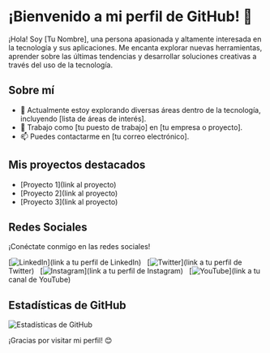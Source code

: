 # ¡Bienvenido a mi perfil de GitHub! 👋

¡Hola! Soy [Tu Nombre], una persona apasionada y altamente interesada en la tecnología y sus aplicaciones. Me encanta explorar nuevas herramientas, aprender sobre las últimas tendencias y desarrollar soluciones creativas a través del uso de la tecnología.

## Sobre mí

- 🌱 Actualmente estoy explorando diversas áreas dentro de la tecnología, incluyendo [lista de áreas de interés].
- 💼 Trabajo como [tu puesto de trabajo] en [tu empresa o proyecto].
- 📫 Puedes contactarme en [tu correo electrónico].

## Mis proyectos destacados

- [Proyecto 1](link al proyecto)
- [Proyecto 2](link al proyecto)
- [Proyecto 3](link al proyecto)

## Redes Sociales

¡Conéctate conmigo en las redes sociales!

[![LinkedIn](https://img.shields.io/badge/LinkedIn-Profile-informational?style=flat-square&logo=linkedin&logoColor=white&color=0A66C2)](link a tu perfil de LinkedIn)
&nbsp;
[![Twitter](https://img.shields.io/badge/Twitter-Profile-informational?style=flat-square&logo=twitter&logoColor=white&color=1DA1F2)](link a tu perfil de Twitter)
&nbsp;
[![Instagram](https://img.shields.io/badge/Instagram-Profile-informational?style=flat-square&logo=instagram&logoColor=white&color=E4405F)](link a tu perfil de Instagram)
&nbsp;
[![YouTube](https://img.shields.io/badge/YouTube-Channel-informational?style=flat-square&logo=youtube&logoColor=white&color=FF0000)](link a tu canal de YouTube)

## Estadísticas de GitHub

![Estadísticas de GitHub](https://github-readme-stats.vercel.app/api?username=tunombre&show_icons=true)

¡Gracias por visitar mi perfil! 😊
